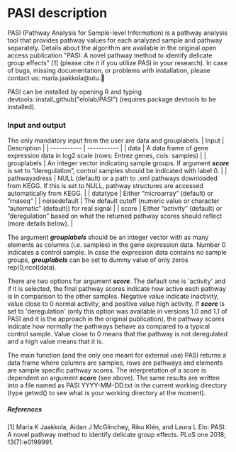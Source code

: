 # PASI description

PASI (Pathway Analysis for Sample-level Information) is a pathway analysis tool that provides pathway values for each analyzed sample and pathway separately. Details about the algorithm are available in the original open access publication "PASI: A novel pathway method to identify delicate group effects" [1] (please cite it if you utilize PASI in your research). In case of bugs, missing documentation, or problems with installation, please contact us: maria.jaakkola@utu.

PASI can be installed by opening R and typing devtools::install_github("elolab/PASI") (requires package devtools to be installed).

### Input and output

The only mandatory input from the user are data and grouplabels.
| Input | Description |
| ----------- | ----------- |
| data | A data frame of gene expression data in log2 scale (rows: Entrez genes, cols: samples) |
| grouplabels | An integer vector indicating sample groups. If argument ***score*** is set to ”deregulation”, control samples should be indicated with label 0. |
| pathwayadress | NULL (default) or a path to .xml pathways downloaded from KEGG. If this is set to NULL, pathway structures are accessed automatically from KEGG. |
| datatype | Either ”microarray” (default) or ”rnaseq” |
| noisedefault | The default cutoff (numeric value or character ”automatic” (default)) for real signal |
| score | Either ”activity” (default) or ”deregulation” based on what the returned pathway scores should reflect (more details below). |

The argument ***grouplabels*** should be an integer vector with as many elements as columns (i.e. samples) in the gene expression data. Number 0 indicates a control sample. In case the expression data contains no sample groups, ***grouplabels*** can be set to dummy value of only zeros rep(0,ncol(data).

There are two options for argument ***score***. The default one is 'activity' and if it is selected, the final pathway scores indicate how active each pathway is in comparison to the other samples. Negative value indicate inactivity, value close to 0 normal activity, and positive value high activity. If ***score*** is set to 'deregulation' (only this option was available in versions 1.0 and 1.1 of PASI and it is the approach in the original publication), the pathway scores indicate how normally the pathways behave as compared to a typical control sample. Value close to 0 means that the pathway is not deregulated and a high value means that it is.

The main function (and the only one meant for external use) PASI returns a data frame where columns are samples, rows are pathways and elements are sample specific pathway scores. The interpretation of a score is dependent on argument ***score*** (see above). The same results are written into a file named as PASI YYYY-MM-DD.txt in the current working directory (type getwd() to see what is your working directory at the moment).


##### References

[1] Maria K Jaakkola, Aidan J McGlinchey, Riku Klén, and Laura L Elo:
PASI: A novel pathway method to identify delicate group effects.
PLoS one 2018; 13(7):e0199991.